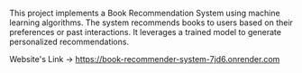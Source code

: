 This project implements a Book Recommendation System using machine learning algorithms. The system recommends books to users based on their preferences or past interactions. It leverages a trained model to generate personalized recommendations.


Website's Link -> https://book-recommender-system-7jd6.onrender.com
